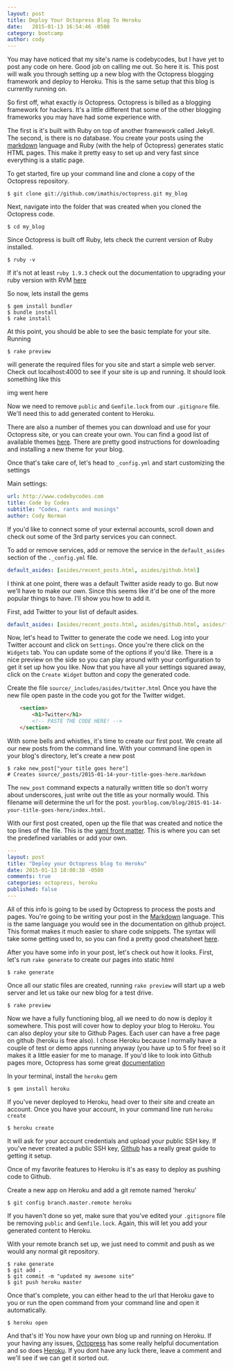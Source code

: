 ```yaml
---
layout: post
title: Deploy Your Octopress Blog To Heroku
date:   2015-01-13 16:54:46 -0500
category: bootcamp
author: cody
---
```

You may have noticed that my site's name is codebycodes, but I have yet to post any code on here.  Good job on calling me out.  So here it is.  This post will walk you through setting up a new blog with the Octopress blogging framework and deploy to Heroku.  This is the same setup that this blog is currently running on.

So first off, what exactly _is_ Octopress.  Octopress is billed as a blogging framework for hackers.  It's a little different that some of the other blogging frameworks you may have had some experience with.<!--more-->

The first is it's built with Ruby on top of another framework called Jekyll.  The second, is there is no database.  You create your posts using the [markdown](http://en.wikipedia.org/wiki/Markdown) language and Ruby (with the help of Octopress) generates static HTML pages.  This make it pretty easy to set up and very fast since everything is a static page.

To get started, fire up your command line and clone a copy of the Octopress repository.

```
$ git clone git://github.com/imathis/octopress.git my_blog
```
Next, navigate into the folder that was created when you cloned the Octopress code.

```
$ cd my_blog
```

Since Octopress is built off Ruby, lets check the current version of Ruby installed.

```
$ ruby -v
```

If it's not at least `ruby 1.9.3` check out the documentation to upgrading your ruby version with RVM [here](http://octopress.org/docs/setup/rvm/)

So now, lets install the gems 

```
$ gem install bundler
$ bundle install
$ rake install
```
At this point, you should be able to see the basic template for your site.  Running 
```
$ rake preview
```
will generate the required files for you site and start a simple web server.  Check out localhost:4000 to see if your site is up and running.  It should look something like this

img went here

Now we need to remove `public` and `Gemfile.lock` from our `.gitignore` file.  We'll need this to add generated content to Heroku.

There are also a number of themes you can download and use for your Octopress site, or you can create your own.  You can find a good list of available themes [here](https://github.com/imathis/octopress/wiki/3rd-Party-Octopress-Themes).  There are pretty good instructions for downloading and installing a new theme for your blog.

Once that's take care of, let's head to `_config.yml` and start customizing the settings

Main settings:
```yaml
url: http://www.codebycodes.com
title: Code by Codes
subtitle: "Codes, rants and musings"
author: Cody Norman
```
If you'd like to connect some of your external accounts, scroll down and check out some of the 3rd party services you can connect.

To add or remove services, add or remove the service in the `default_asides` section of the `._config.yml` file.

```yaml
default_asides: [asides/recent_posts.html, asides/github.html]
```
I think at one point, there was a default Twitter aside ready to go.  But now we'll have to make our own.  Since this seems like it'd be one of the more popular things to have.  I'll show you how to add it.

First, add Twitter to your list of default asides.

```yaml
default_asides: [asides/recent_posts.html, asides/github.html, asides/twitter.html]
```

Now, let's head to Twitter to generate the code we need.  Log into your Twitter account and click on `Settings`.  Once you're there click on the `Widgets` tab.  You can update some of the options if you'd like.  There is a nice preview on the side so you can play around with your configuration to get it set up how you like.  Now that you have all your settings squared away, click on the `Create Widget` button and copy the generated code.

Create the file `source/_includes/asides/twitter.html`  Once you have the new file open paste in the code you got for the Twitter widget.

```html
	<section>
		<h1>Twitter</h1>
		<!-- PASTE THE CODE HERE! -->
	</section>

```

With some bells and whistles, it's time to create our first post.  We create all our new posts from the command line.  With your command line open in your blog's directory, let's create a new post

```
$ rake new_post["your title goes here"]
# Creates source/_posts/2015-01-14-your-title-goes-here.markdown
```

The `new_post` command expects a naturally written title so don't worry about underscores, just write out the title as your normally would.  This filename will determine the url for the post.
`yourblog.com/blog/2015-01-14-your-title-goes-here/index.html`.

With our first post created, open up the file that was created and notice the top lines of the file.  This is the [yaml front matter](http://jekyllrb.com/docs/frontmatter/).  This is where you can set the predefined variables or add your own.

```yaml
---
layout: post
title: "Deploy your Octopress blog to Heroku"
date: 2015-01-13 18:08:38 -0500
comments: true
categories: octopress, heroku
published: false
---
```

All of this info is going to be used by Octopress to process the posts and pages.  You're going to be writing your post in the [Markdown](http://en.wikipedia.org/wiki/Markdown) language.  This is the same language you would see in the documentation on github project.  This format makes it much easier to share code snippets.  The syntax will take some getting used to, so you can find a pretty good cheatsheet [here](https://github.com/adam-p/markdown-here/wiki/Markdown-Cheatsheet).

After you have some info in your post, let's check out how it looks.  First, let's run `rake generate` to create our pages into static html

```
$ rake generate
```
Once all our static files are created, running `rake preview` will start up a web server and let us take our new blog for a test drive.

```
$ rake preview
```

Now we have a fully functioning blog, all we need to do now is deploy it somewhere.  This post will cover how to deploy your blog to Heroku.  You can also deploy your site to Github Pages.  Each user can have a free page on github (heroku is free also).  I chose Heroku because I normally have a couple of test or demo apps running anyway (you have up to 5 for free) so it makes it a little easier for me to manage.  If you'd like to look into Github pages more, Octopress has some great [documentation](http://octopress.org/docs/deploying/github/)

In your terminal, install the `heroku` gem

```
$ gem install heroku
```
If you've never deployed to Heroku, head over to their site and create an account.  Once you have your account, in your command line run `heroku create`

```
$ heroku create
```

It will ask for your account credentials and upload your public SSH key.  If you've never created a public SSH key, [Github](https://help.github.com/articles/set-up-git/) has a really great guide to getting it setup.

Once of my favorite features to Heroku is it's as easy to deploy as pushing code to Github.

Create a new app on Heroku and add a git remote named 'heroku'

```
$ git config branch.master.remote heroku
```
If you haven't done so yet, make sure that you've edited your `.gitignore` file be removing `public` and `Gemfile.lock`.  Again, this will let you add your generated content to Heroku.

With your remote branch set up, we just need to commit and push as we would any normal git repository.

```
$ rake generate
$ git add .
$ git commit -m "updated my awesome site"
$ git push heroku master
```

Once that's complete, you can either head to the url that Heroku gave to you or run the open command from your command line and open it automatically.

```
$ heroku open
```

And that's it!  You now have your own blog up and running on Heroku.  If your having any issues, [Octopress](http://octopress.org/docs/) has some really helpful documentation and so does [Heroku](https://devcenter.hero7ku.com/start).  If you dont have any luck there, leave a comment and we'll see if we can get it sorted out.
